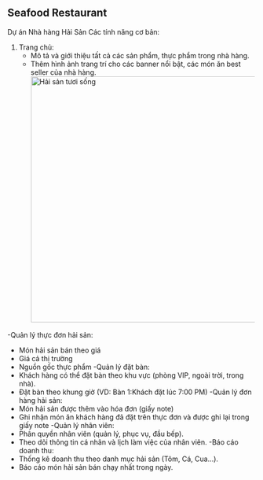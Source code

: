 
## Seafood Restaurant
Dự án Nhà hàng Hải Sản
Các tính năng cơ bản:

1. Trang chủ:
   - Mô tả và giới thiệu tất cả các sản phẩm, thực phẩm trong nhà hàng.
   - Thêm hình ảnh trang trí cho các banner nổi bật, các món ăn best seller của nhà hàng.
     <img src="[https://example.com/hinhhaisantuoisong.jpg](https://phuquocsensetravel.com/view/at_nhung-mon-an-hai-san-dat-do-o-viet-nam_9823935f2ed73142be388bdd8cac4ba8.jpg)" alt="Hải sản tươi sống" width="500"/>


-Quản lý thực đơn hải sản:
  +	Món hải sản bán theo giá
  +	Giá cả thị trường
  +	Nguồn gốc thực phẩm
-Quản lý đặt bàn:
  +	Khách hàng có thể đặt bàn theo khu vực (phòng VIP, ngoài trời, trong nhà).
  +	Đặt bàn theo khung giờ (VD: Bàn 1:Khách đặt lúc 7:00 PM)
-Quản lý đơn hàng hải sản:
  +	Món hải sản được thêm vào hóa đơn (giấy note)
  +	Ghi nhận món ăn khách hàng đã đặt trên thực đơn và được ghi lại trong giấy note
-Quản lý nhân viên:
  +	Phân quyền nhân viên (quản lý, phục vụ, đầu bếp).
  +	Theo dõi thông tin cá nhân và lịch làm việc của nhân viên.
-Báo cáo doanh thu:
  +	Thống kê doanh thu theo danh mục hải sản (Tôm, Cá, Cua...).
  +	Báo cáo món hải sản bán chạy nhất trong ngày.


